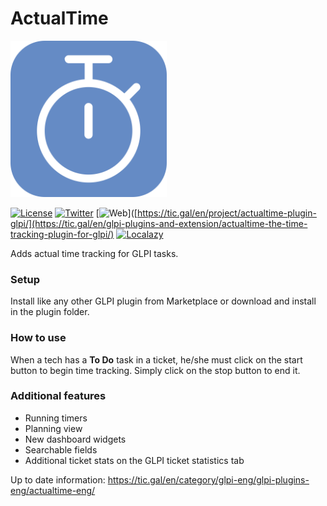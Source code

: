 # ActualTime

<img src="https://raw.githubusercontent.com/ticgal/actualtime/multimedia/actualtime.png" alt="ActualTime Logo" height="250px" width="250px" class="js-lazy-loaded">

[![License](https://img.shields.io/badge/License-GNU%20AGPLv3-blue.svg?style=flat-square)](https://github.com/ticgal/actualtime/blob/master/LICENSE)
[![Twitter](https://img.shields.io/badge/Twitter-TICgal-blue.svg?style=flat-square)](https://twitter.com/ticgalcom)
[![Web](https://img.shields.io/badge/Web-TICgal-blue.svg?style=flat-square)]([https://tic.gal/en/project/actualtime-plugin-glpi/](https://tic.gal/en/glpi-plugins-and-extension/actualtime-the-time-tracking-plugin-for-glpi/)
[![Localazy](https://img.shields.io/badge/Translate-Localazy-cyan)](https://localazy.com/p/actualtime#translations)


Adds actual time tracking for GLPI tasks.
### Setup
Install like any other GLPI plugin from Marketplace or download and install in the plugin folder.
### How to use
When a tech has a **To Do** task in a ticket, he/she must click on the start button to begin time tracking.
Simply click on the stop button to end it.
### Additional features
- Running timers
- Planning view 
- New dashboard widgets
- Searchable fields
- Additional ticket stats on the GLPI ticket statistics tab

Up to date information: https://tic.gal/en/category/glpi-eng/glpi-plugins-eng/actualtime-eng/
